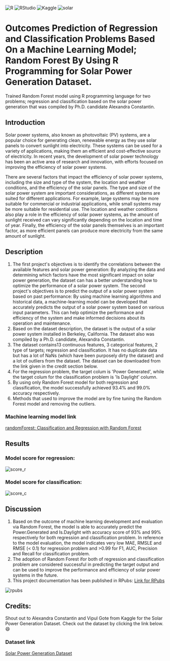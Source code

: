 ![R](https://img.shields.io/badge/r-%23276DC3.svg?style=for-the-badge&logo=r&logoColor=white)
![RStudio](https://img.shields.io/badge/RStudio-4285F4?style=for-the-badge&logo=rstudio&logoColor=white)
![Kaggle](https://img.shields.io/badge/Kaggle-035a7d?style=for-the-badge&logo=kaggle&logoColor=white)
![solar](static/solar.png)

# Outcomes Prediction of Regression and Classification Problems Based On a Machine Learning Model; Random Forest By Using R Programming for Solar Power Generation Dataset.
Trained Random Forest model using R programming language for two problems; regression and classification based on the solar power generation that was compiled by Ph.D. candidate Alexandra Constantin.

## Introduction
Solar power systems, also known as photovoltaic (PV) systems, are a popular choice for generating clean, renewable energy as they use solar panels to convert sunlight into electricity. These systems can be used for a variety of applications, making them an efficient and cost-effective source of electricity. In recent years, the development of solar power technology has been an active area of research and innovation, with efforts focused on improving the efficiency of solar power systems.

There are several factors that impact the efficiency of solar power systems, including the size and type of the system, the location and weather conditions, and the efficiency of the solar panels. The type and size of the solar power system are important considerations, as different systems are suited for different applications. For example, large systems may be more suitable for commercial or industrial applications, while small systems may be more suitable for residential use. The location and weather conditions also play a role in the efficiency of solar power systems, as the amount of sunlight received can vary significantly depending on the location and time of year. Finally, the efficiency of the solar panels themselves is an important factor, as more efficient panels can produce more electricity from the same amount of sunlight.

## Description
1. The first project's objectives is to identify the correlations between the available features and solar power generation: By analyzing the data and determining which factors have the most significant impact on solar power generation, the dataset can has a better understanding how to optimize the performance of a solar power system. The second project's objectives is to predict the output of a solar power system based on past performance: By using machine learning algorithms and historical data, a machine-learning model can be developed that accurately predicts the output of a solar power system based on various input parameters. This can help optimize the performance and efficiency of the system and make informed decisions about its operation and maintenance.
2. Based on the dataset description, the dataset is the output of a solar power system installed in Berkeley, California. The dataset also was compiled by a Ph.D. candidate, Alexandra Constantin.
3. The dataset contains13 continuous features, 3 categorical features, 2 type of targets; regression and classification. It has no duplicate data but has a lot of NaNs (which have been purposely dirty the dataset) and a lot of outliers from the dataset. The dataset can be downloaded from the link given in the credit section below.
4. For the regression problem, the target colum is 'Power Generated', while the target colum for the classification problem is 'Is Daylight' column.
5. By using only Random Forest model for both regression and classification, the model successfully achieved 93.4% and 99.0% accuracy respectively.
6. Methods that used to improve the model are by fine tuning the Random Forest model and removing the outliers. 

### Machine learning model link
[randomForest: Classification and Regression with Random Forest](https://www.rdocumentation.org/packages/randomForest/versions/4.7-1.1/topics/randomForest)

## Results

### Model score for regression:

![score_r](static/score_r.PNG)

### Model score for classification:

![score_c](static/score_c.PNG)

## Discussion
1. Based on the outcome of machine learning development and evaluation via Random Forest, the model is able to accurately predict the Power.Generated and Is.Daylight with accuracy score of 93% and 99% respectively for both regression and classification problem. In reference to the model evaluation, the model indicates very low MAE, RMSLE and RMSE (< 0.1) for regression problem and >0.99 for F1, AUC, Precision and Recall for classification problem. 
2. The adoption of Random Forest ifor both of regression and classification problem are considered successful in predicting the target output and can be used to improve the performance and efficiency of solar power systems in the future. 
3. This project documentation has been published in RPubs:
[Link for RPubs](https://rpubs.com/safwanshamsir/994854)

![rpubs](static/rpubs.PNG)

## Credits:
Shout out to Alexandra Constantin and Vipul Gote from Kaggle for the Solar Power Generation Dataset. Check out the dataset by clicking the link below. :smile:
### Dataset link
[Solar Power Generation Dataset](https://www.kaggle.com/datasets/vipulgote4/solar-power-generation?select=BigML_Dataset_5f50a4cc0d052e40e6000034.csv)
